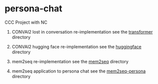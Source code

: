# persona-chat
CCC Project with NC

1. CONVAI2 lost in conversation re-implementation
see the [transformer](/transformer) directory

2. CONVAI2 hugging face re-implementation
see the [huggingface](/huggingface) directory

3. mem2seq re-implementation
see the [mem2seq](/mem2seq) directory

4. mem2seq application to persona chat
see the [mem2seq-persona](/mem2seq-persona) directory
